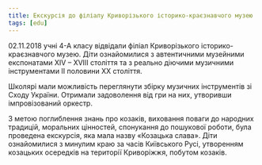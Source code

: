 ```yaml
---
title: Екскурсія до філіалу Криворізького історико-краєзнавчого музею
tags: [edu]
---
```


02.11.2018 учні 4-А класу відвідали філіал Криворізького історико-краєзнавчого музею. Діти ознайомилися з автентичними музейними експонатами XIV – XVIII століття та з реально діючими музичними інструментами ІІ половини ХХ століття.

Школярі мали можливість переглянути збірку музичних інструментів зі Сходу України. Отримали задоволення від гри на них, утворивши імпровізований оркестр.

З метою поглиблення знань про козаків, виховання поваги до народних традицій, моральних цінностей, спонукання до пошукової роботи, була проведена екскурсія, яка мала назву «Козацька слава». Діти ознайомилися з минулим краю за часів Київського Русі, утворенням козацьких осередків на території Криворіжжя, побутом козаків.

<slideshow id="72157702964380484"></slideshow>
